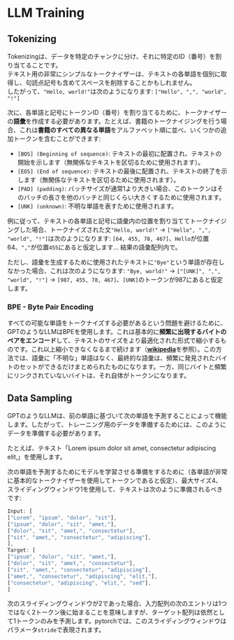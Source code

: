 # LLM Training

## Tokenizing

Tokenizingは、データを特定のチャンクに分け、それに特定のID（番号）を割り当てることです。\
テキスト用の非常にシンプルなトークナイザーは、テキストの各単語を個別に取得し、句読点記号も含めてスペースを削除することかもしれません。\
したがって、`"Hello, world!"`は次のようになります: `["Hello", ",", "world", "!"]`

次に、各単語と記号にトークンID（番号）を割り当てるために、トークナイザーの**語彙**を作成する必要があります。たとえば、書籍のトークナイジングを行う場合、これは**書籍のすべての異なる単語**をアルファベット順に並べ、いくつかの追加トークンを含むことができます:

* `[BOS] (Beginning of sequence)`: テキストの最初に配置され、テキストの開始を示します（無関係なテキストを区切るために使用されます）。
* `[EOS] (End of sequence)`: テキストの最後に配置され、テキストの終了を示します（無関係なテキストを区切るために使用されます）。
* `[PAD] (padding)`: バッチサイズが通常1より大きい場合、このトークンはそのバッチの長さを他のバッチと同じくらい大きくするために使用されます。
* `[UNK] (unknown)`: 不明な単語を表すために使用されます。

例に従って、テキストの各単語と記号に語彙内の位置を割り当ててトークナイジングした場合、トークナイズされた文`"Hello, world!"` -> `["Hello", ",", "world", "!"]`は次のようになります: `[64, 455, 78, 467]`、`Hello`が位置64、`","`が位置`455`にあると仮定します... 結果の語彙配列内で。

ただし、語彙を生成するために使用されたテキストに`"Bye"`という単語が存在しなかった場合、これは次のようになります: `"Bye, world!"` -> `["[UNK]", ",", "world", "!"]` -> `[987, 455, 78, 467]`、`[UNK]`のトークンが987にあると仮定します。

### BPE - Byte Pair Encoding

すべての可能な単語をトークナイズする必要があるという問題を避けるために、GPTのようなLLMはBPEを使用します。これは基本的に**頻繁に出現するバイトのペアをエンコード**して、テキストのサイズをより最適化された形式で縮小するものです。これ以上縮小できなくなるまで続けます（[**wikipedia**](https://en.wikipedia.org/wiki/Byte\_pair\_encoding)を参照）。この方法では、語彙に「不明な」単語はなく、最終的な語彙は、頻繁に発見されたバイトのセットができるだけまとめられたものになります。一方、同じバイトと頻繁にリンクされていないバイトは、それ自体がトークンになります。

## Data Sampling

GPTのようなLLMは、前の単語に基づいて次の単語を予測することによって機能します。したがって、トレーニング用のデータを準備するためには、このようにデータを準備する必要があります。

たとえば、テキスト「Lorem ipsum dolor sit amet, consectetur adipiscing elit,」を使用します。

次の単語を予測するためにモデルを学習させる準備をするために（各単語が非常に基本的なトークナイザーを使用してトークンであると仮定）、最大サイズ4、スライディングウィンドウ1を使用して、テキストは次のように準備されるべきです:
```javascript
Input: [
["Lorem", "ipsum", "dolor", "sit"],
["ipsum", "dolor", "sit", "amet,"],
["dolor", "sit", "amet,", "consectetur"],
["sit", "amet,", "consectetur", "adipiscing"],
],
Target: [
["ipsum", "dolor", "sit", "amet,"],
["dolor", "sit", "amet,", "consectetur"],
["sit", "amet,", "consectetur", "adipiscing"],
["amet,", "consectetur", "adipiscing", "elit,"],
["consectetur", "adipiscing", "elit,", "sed"],
]
```
次のスライディングウィンドウが2であった場合、入力配列の次のエントリは1つではなく2トークン後に始まることを意味しますが、ターゲット配列は依然として1トークンのみを予測します。pytorchでは、このスライディングウィンドウはパラメータ`stride`で表現されます。
